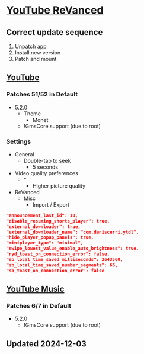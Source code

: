 # [YouTube ReVanced](./README.md)

## Correct update sequence

1. Unpatch app
2. Install new version
3. Patch and mount

## [YouTube](https://revanced.app/patches?pkg=com.google.android.youtube)

### Patches 51/52 in Default

- 5.2.0
  - Theme
    - Monet
  - !GmsCore support (due to root)

### Settings

- General
  - Double-tap to seek
    - 5 seconds
- Video quality preferences
  - \*
    - Higher picture quality
- ReVanced
  - Misc
    - Import / Export

```json
"announcement_last_id": 10,
"disable_resuming_shorts_player": true,
"external_downloader": true,
"external_downloader_name": "com.deniscerri.ytdl",
"hide_player_popup_panels": true,
"miniplayer_type": "minimal",
"swipe_lowest_value_enable_auto_brightness": true,
"ryd_toast_on_connection_error": false,
"sb_local_time_saved_milliseconds": 2643560,
"sb_local_time_saved_number_segments": 66,
"sb_toast_on_connection_error": false
```

## [YouTube Music](https://revanced.app/patches?pkg=com.google.android.apps.youtube.music)

### Patches 6/7 in Default

- 5.2.0
  - !GmsCore support (due to root)

## Updated 2024-12-03
